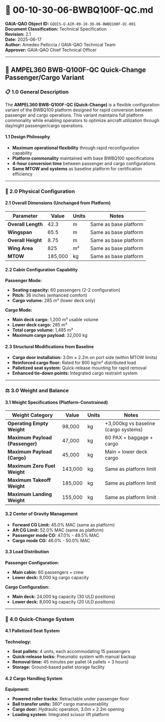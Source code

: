 # 📄 00-10-30-06-BWBQ100F-QC.md

**GAIA-QAO Object ID:** `GQOIS-Q-AIR-00-10-30-06-BWBQ100F-QC-001`  
**Document Classification:** Technical Specification  
**Revision:** 2.1  
**Date:** 2025-06-17  
**Author:** Amedeo Pelliccia / GAIA-QAO Technical Team  
**Approver:** GAIA-QAO Chief Technical Officer  

---

## 🚀 AMPEL360 BWB-Q100F-QC Quick-Change Passenger/Cargo Variant

### 📋 1.0 General Description

The **AMPEL360 BWB-Q100F-QC (Quick-Change)** is a flexible configuration variant of the BWBQ100 platform designed for rapid conversion between passenger and cargo operations. This variant maintains full platform commonality while enabling operators to optimize aircraft utilization through day/night passenger/cargo operations.

#### 1.1 Design Philosophy
- **Maximum operational flexibility** through rapid reconfiguration capability
- **Platform commonality** maintained with base BWBQ100 specifications  
- **4-hour conversion time** between passenger and cargo configurations
- **Same MTOW and systems** as baseline platform for certification efficiency

---

### 📐 2.0 Physical Configuration

#### 2.1 Overall Dimensions (Unchanged from Platform)
| Parameter | Value | Units | Notes |
|-----------|-------|-------|-------|
| **Overall Length** | 42.3 | m | Same as base platform |
| **Wingspan** | 65.5 | m | Same as base platform |
| **Overall Height** | 8.75 | m | Same as base platform |
| **Wing Area** | 825 | m² | Same as base platform |
| **MTOW** | 185,000 | kg | Same as base platform |

#### 2.2 Cabin Configuration Capability
**Passenger Mode:**
- **Seating capacity:** 60 passengers (2-2 configuration)
- **Pitch:** 36 inches (enhanced comfort)
- **Cargo volume:** 285 m³ (lower deck only)

**Cargo Mode:**
- **Main deck cargo:** 1,200 m³ usable volume
- **Lower deck cargo:** 285 m³ 
- **Total cargo volume:** 1,485 m³
- **Maximum cargo payload:** 32,000 kg

#### 2.3 Structural Modifications from Baseline
- **Cargo door installation:** 3.0m × 2.2m on port side (within MTOW limits)
- **Reinforced cargo floor:** Rated for 800 kg/m² distributed load
- **Palletized seat system:** Quick-release mounting for rapid removal
- **Enhanced tie-down points:** Integrated cargo restraint system

---

### ⚖️ 3.0 Weight and Balance

#### 3.1 Weight Specifications (Platform-Constrained)
| Weight Category | Value | Units | Notes |
|-----------------|-------|-------|-------|
| **Operating Empty Weight** | 98,000 | kg | +3,000kg vs baseline (cargo systems) |
| **Maximum Payload (Passenger)** | 47,000 | kg | 60 PAX + baggage + cargo |
| **Maximum Payload (Cargo)** | 45,000 | kg | Main + lower deck cargo |
| **Maximum Zero Fuel Weight** | 143,000 | kg | Same as platform limit |
| **Maximum Takeoff Weight** | 185,000 | kg | Same as platform limit |
| **Maximum Landing Weight** | 155,000 | kg | Same as platform limit |

#### 3.2 Center of Gravity Management
- **Forward CG Limit:** 45.0% MAC (same as platform)
- **Aft CG Limit:** 52.0% MAC (same as platform)
- **Passenger mode CG:** 47.0% - 49.5% MAC
- **Cargo mode CG:** 46.0% - 50.0% MAC

#### 3.3 Load Distribution
**Passenger Configuration:**
- **Main cabin:** 60 passengers + crew
- **Lower deck:** 8,000 kg cargo capacity

**Cargo Configuration:**  
- **Main deck:** 24,000 kg capacity (30 ULD positions)
- **Lower deck:** 8,000 kg capacity (20 ULD positions)

---

### 🔄 4.0 Quick-Change System

#### 4.1 Palletized Seat System
**Technology:**
- **Seat pallets:** 4 units, each accommodating 15 passengers
- **Quick-release locks:** Pneumatic system with manual backup
- **Removal time:** 45 minutes per pallet (4 pallets = 3 hours)
- **Storage:** Ground-based pallet storage facility

#### 4.2 Cargo Handling System
**Equipment:**
- **Powered roller tracks:** Retractable under passenger floor
- **Ball transfer units:** 360° cargo maneuverability
- **Cargo door:** Hydraulic operation, 3.0m × 2.2m opening
- **Loading system:** Integrated scissor lift platform
